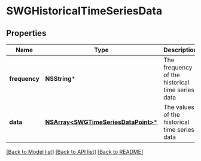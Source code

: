 # SWGHistoricalTimeSeriesData

## Properties
Name | Type | Description | Notes
------------ | ------------- | ------------- | -------------
**frequency** | **NSString*** | The frequency of the historical time series data | [optional] 
**data** | [**NSArray&lt;SWGTimeSeriesDataPoint&gt;***](SWGTimeSeriesDataPoint.md) | The values of the historical time series data | [optional] 

[[Back to Model list]](../README.md#documentation-for-models) [[Back to API list]](../README.md#documentation-for-api-endpoints) [[Back to README]](../README.md)


